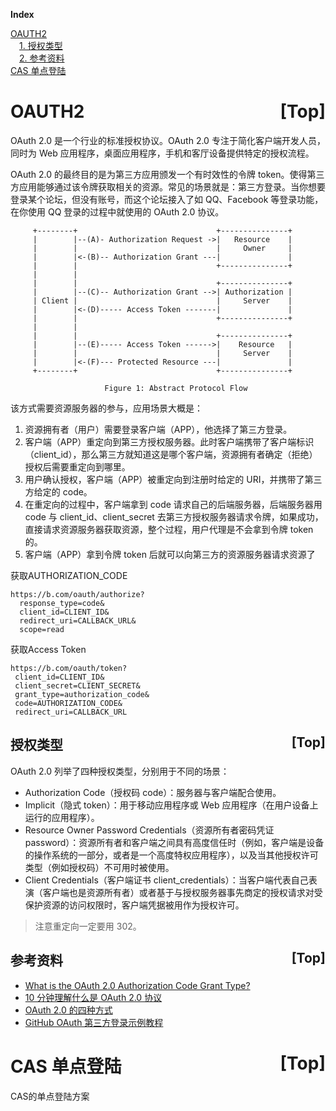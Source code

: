 <a name="index">**Index**</a>

<a href="#0">OAUTH2</a>  
&emsp;<a href="#1">1. 授权类型</a>  
&emsp;<a href="#2">2. 参考资料</a>  
<a href="#3">CAS 单点登陆</a>  

# <a name="0">OAUTH2</a><a style="float:right;text-decoration:none;" href="#index">[Top]</a>

OAuth 2.0 是一个行业的标准授权协议。OAuth 2.0 专注于简化客户端开发人员，同时为 Web 应用程序，桌面应用程序，手机和客厅设备提供特定的授权流程。

OAuth 2.0 的最终目的是为第三方应用颁发一个有时效性的令牌 token。使得第三方应用能够通过该令牌获取相关的资源。常见的场景就是：第三方登录。当你想要登录某个论坛，但没有账号，而这个论坛接入了如 QQ、Facebook 等登录功能，在你使用 QQ 登录的过程中就使用的 OAuth 2.0 协议。

```
     +--------+                               +---------------+
     |        |--(A)- Authorization Request ->|   Resource    |
     |        |                               |     Owner     |
     |        |<-(B)-- Authorization Grant ---|               |
     |        |                               +---------------+
     |        |
     |        |                               +---------------+
     |        |--(C)-- Authorization Grant -->| Authorization |
     | Client |                               |     Server    |
     |        |<-(D)----- Access Token -------|               |
     |        |                               +---------------+
     |        |
     |        |                               +---------------+
     |        |--(E)----- Access Token ------>|    Resource   |
     |        |                               |     Server    |
     |        |<-(F)--- Protected Resource ---|               |
     +--------+                               +---------------+

                     Figure 1: Abstract Protocol Flow
```
该方式需要资源服务器的参与，应用场景大概是：
1. 资源拥有者（用户）需要登录客户端（APP），他选择了第三方登录。
2. 客户端（APP）重定向到第三方授权服务器。此时客户端携带了客户端标识（client_id），那么第三方就知道这是哪个客户端，资源拥有者确定（拒绝）授权后需要重定向到哪里。
3. 用户确认授权，客户端（APP）被重定向到注册时给定的 URI，并携带了第三方给定的 code。
4. 在重定向的过程中，客户端拿到 code 请求自己的后端服务器，后端服务器用 code 与 client_id、client_secret 去第三方授权服务器请求令牌，如果成功，直接请求资源服务器获取资源，整个过程，用户代理是不会拿到令牌 token 的。
5. 客户端（APP）拿到令牌 token 后就可以向第三方的资源服务器请求资源了


获取AUTHORIZATION_CODE
```
https://b.com/oauth/authorize?
  response_type=code&
  client_id=CLIENT_ID&
  redirect_uri=CALLBACK_URL&
  scope=read
```

获取Access Token
```
https://b.com/oauth/token?
 client_id=CLIENT_ID&
 client_secret=CLIENT_SECRET&
 grant_type=authorization_code&
 code=AUTHORIZATION_CODE&
 redirect_uri=CALLBACK_URL
```
## <a name="1">授权类型</a><a style="float:right;text-decoration:none;" href="#index">[Top]</a>
OAuth 2.0 列举了四种授权类型，分别用于不同的场景：

- Authorization Code（授权码 code）：服务器与客户端配合使用。
- Implicit（隐式 token）：用于移动应用程序或 Web 应用程序（在用户设备上运行的应用程序）。
- Resource Owner Password Credentials（资源所有者密码凭证 password）：资源所有者和客户端之间具有高度信任时（例如，客户端是设备的操作系统的一部分，或者是一个高度特权应用程序），以及当其他授权许可类型（例如授权码）不可用时被使用。
- Client Credentials（客户端证书 client_credentials）：当客户端代表自己表演（客户端也是资源所有者）或者基于与授权服务器事先商定的授权请求对受保护资源的访问权限时，客户端凭据被用作为授权许可。
> 注意重定向一定要用 302。


## <a name="2">参考资料</a><a style="float:right;text-decoration:none;" href="#index">[Top]</a>
- [What is the OAuth 2.0 Authorization Code Grant Type?](https://developer.okta.com/blog/2018/04/10/oauth-authorization-code-grant-type)
- [10 分钟理解什么是 OAuth 2.0 协议](https://deepzz.com/post/what-is-oauth2-protocol.html)
- [OAuth 2.0 的四种方式](http://www.ruanyifeng.com/blog/2019/04/oauth-grant-types.html)
- [GitHub OAuth 第三方登录示例教程](http://www.ruanyifeng.com/blog/2019/04/github-oauth.html)

# <a name="3">CAS 单点登陆</a><a style="float:right;text-decoration:none;" href="#index">[Top]</a>
CAS的单点登陆方案